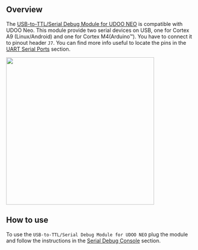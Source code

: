 ## Overview

The [USB-to-TTL/Serial Debug Module for UDOO NEO](http://shop.udoo.org/accessories/usb-serial-debug-module-for-neo.html) is compatible with UDOO Neo.
This module provide two serial devices on USB, one for Cortex A9 (Linux/Android) and one for Cortex M4(Arduino&trade;). You have to connect it to pinout header `J7`. You can find more info useful to locate the pins in the [UART Serial Ports](../Hardware_\&_Accessories/UART_serial_ports.html) section.


<img style="width:400px;" src="../img/gionji/DOCS_uart_serial_debug.PNG">

## How to use

To use the `USB-to-TTL/Serial Debug Module for UDOO NEO` plug the module and follow the instructions in the [Serial Debug Console](../Hardware_\&_Accessories/Serial_Debug_Console.html) section.
 
